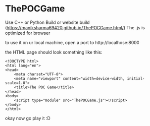 # ThePOCGame

Use C++ or Python Build
or website build (https://maniksharma69420.github.io/ThePOCGame.html/)
The .js is optimized for browser

to use it on ur local machine,
open a port to http://localhose:8000

the HTML page should look something like this:
```
<!DOCTYPE html>
<html lang="en">
<head>
    <meta charset="UTF-8">
    <meta name="viewport" content="width=device-width, initial-scale=1.0">
    <title>The POC Game</title>
</head>
<body>
    <script type="module" src="ThePOCGame.js"></script>
</body>
</html>
```

okay now go play it :D
